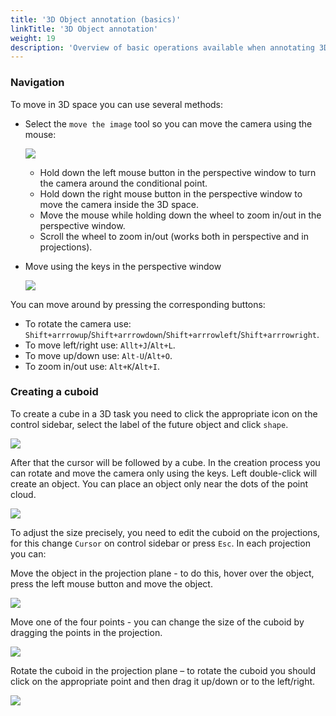 ```yaml
---
title: '3D Object annotation (basics)'
linkTitle: '3D Object annotation'
weight: 19
description: 'Overview of basic operations available when annotating 3D objects.'
---
```


### Navigation

To move in 3D space you can use several methods:
- Select the `move the image` tool so you can move the camera using the mouse:

  ![](/images/image149.jpg)

  - Hold down the left mouse button in the perspective window to turn the camera around the conditional point.
  - Hold down the right mouse button in the perspective window to move the camera inside the 3D space.
  - Move the mouse while holding down the wheel to zoom in/out in the perspective window.
  - Scroll the wheel to zoom in/out (works both in perspective and in projections).

- Move using the keys in the perspective window

  ![](/images/image216_carla_town3.jpg)

You can move around by pressing the corresponding buttons:
- To rotate the camera use: `Shift+arrrowup`/`Shift+arrrowdown`/`Shift+arrrowleft`/`Shift+arrrowright`.
- To move left/right use: `Allt+J`/`Alt+L`.
- To move up/down use: `Alt-U`/`Alt+O`.
- To zoom in/out use: `Alt+K`/`Alt+I`.

### Creating a cuboid

To create a cube in a 3D task you need to click the appropriate icon on the control sidebar,
select the label of the future object and click `shape`.

  ![](/images/image217.jpg)

After that the cursor will be followed by a cube. In the creation process you can rotate and move the camera
only using the keys. Left double-click will create an object.
You can place an object only near the dots of the point cloud.

  ![](/images/gif026_carla_town3.gif)

To adjust the size precisely, you need to edit the cuboid on the projections, for this change `Cursor` on control
sidebar or press `Esc`. In each projection you can:

Move the object in the projection plane - to do this, hover over the object,
press the left mouse button and move the object.

  ![](/images/gif027_carla_town3.gif)

Move one of the four points - you can change the size of the cuboid by dragging the points in the projection.

  ![](/images/gif028_carla_town3.gif)

Rotate the cuboid in the projection plane – to rotate the cuboid you should click on the appropriate point
and then drag it up/down or to the left/right.

  ![](/images/gif029_carla_town3.gif)
